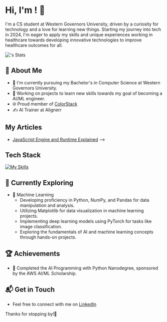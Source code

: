 # Hi, I'm <Carlos Rendon>! 👋

I'm a CS student at Western Governors University, driven by a curiosity for technology and a love for learning new things. Starting my journey into tech in 2024, I'm eager to apply my skills and unique experiences working in healthcare towards developing innovative technologies to improve healthcare outcomes for all.

![<crendon0>'s Stats](https://github-readme-stats.vercel.app/api?username=<crendon0>&theme=vue-dark&show_icons=true&hide_border=true&count_private=true)

## 🚀 About Me

- 🔭 I'm currently pursuing my Bachelor's in Computer Science at Western Governors University.
- 📝 Working on projects to learn new skills towards my goal of becoming a AI/ML engineer.
- 🌐 Proud member of [ColorStack](https://www.colorstack.org/)
- ✍️ AI Trainer at Alignerr

## My Articles
- [JavaScript Engine and Runtime Explained](https://www.freecodecamp.org/news/javascript-engine-and-runtime-explained/)
-->

## Tech Stack
[![My Skills](https://skillicons.dev/icons?i=js,html,css,wasm)](https://skillicons.dev)

## 🌱 Currently Exploring

- 🚀 Machine Learning
  - Developing proficiency in Python, NumPy, and Pandas for data manipulation and analysis.
  - Utilizing Matplotlib for data visualization in machine learning projects.
  - Implementing deep learning models using PyTorch for tasks like image classification.
  - Exploring the fundamentals of AI and machine learning concepts through hands-on projects.

 ## 🏆 Achievements

- 🌟 Completed the AI Programming with Python Nanodegree, sponsored by the AWS AI/ML Scholarship.


## 📬 Get in Touch

- Feel free to connect with me on [LinkedIn](www.linkedin.com/in/crendon0)

Thanks for stopping by!🚀



<!--

Here are some ideas to get you started:

- 🔭 I’m currently working on ...
- 🌱 I’m currently learning ...
- 👯 I’m looking to collaborate on ...
- 🤔 I’m looking for help with ...
- 💬 Ask me about ...
- 📫 How to reach me: ...
- 😄 Pronouns: ...
- ⚡ Fun fact: ...
-->
<!--
**crendon0/crendon0** is a ✨ _special_ ✨ repository because its `README.md` (this file) appears on your GitHub profile.

Here are some ideas to get you started:

- 🔭 I’m currently working on ...
- 🌱 I’m currently learning ...
- 👯 I’m looking to collaborate on ...
- 🤔 I’m looking for help with ...
- 💬 Ask me about ...
- 📫 How to reach me: ...
- 😄 Pronouns: ...
- ⚡ Fun fact: ...
-->
